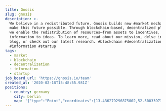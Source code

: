 ```yaml
---
title: Gnosis
slug: gnosis
description: >-
  We believe in a redistributed future. Gnosis builds new #market mechanisms to
  make this future possible. Through blockchain-based, decentralized platforms,
  we enable the redistribution of resources—from assets to incentives, and
  information to ideas. To learn more, read about our mission, delve into our
  blog, or check out our latest research. #blockchain #decentralization
  #information #startup
tags:
  - market
  - blockchain
  - decentralization
  - information
  - startup
job_board_url: 'https://gnosis.io/team'
created_at: '2020-02-18T15:48:55.981Z'
positions:
  - country: germany
    city: berlin
    map: '{"type":"Point","coordinates":[13.436279296875002,52.500339730516956]}'
---
```


